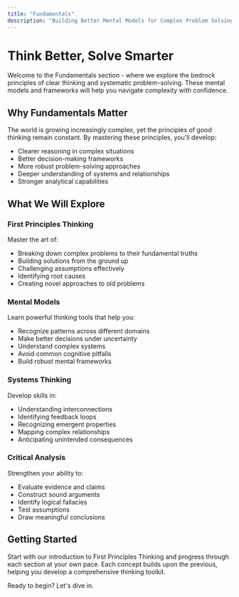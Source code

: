 ```yaml
---
title: "Fundamentals"
description: "Building Better Mental Models for Complex Problem Solving"
---
```


# Think Better, Solve Smarter

Welcome to the Fundamentals section - where we explore the bedrock principles of clear thinking and systematic problem-solving. These mental models and frameworks will help you navigate complexity with confidence.

## Why Fundamentals Matter

The world is growing increasingly complex, yet the principles of good thinking remain constant. By mastering these principles, you'll develop:

- Clearer reasoning in complex situations
- Better decision-making frameworks  
- More robust problem-solving approaches
- Deeper understanding of systems and relationships
- Stronger analytical capabilities

## What We Will Explore

### First Principles Thinking
Master the art of:
- Breaking down complex problems to their fundamental truths
- Building solutions from the ground up
- Challenging assumptions effectively
- Identifying root causes
- Creating novel approaches to old problems

### Mental Models
Learn powerful thinking tools that help you:
- Recognize patterns across different domains
- Make better decisions under uncertainty 
- Understand complex systems
- Avoid common cognitive pitfalls
- Build robust mental frameworks

### Systems Thinking
Develop skills in:
- Understanding interconnections
- Identifying feedback loops 
- Recognizing emergent properties
- Mapping complex relationships
- Anticipating unintended consequences

### Critical Analysis 
Strengthen your ability to:
- Evaluate evidence and claims
- Construct sound arguments
- Identify logical fallacies
- Test assumptions
- Draw meaningful conclusions

## Getting Started

Start with our introduction to First Principles Thinking and progress through each section at your own pace. Each concept builds upon the previous, helping you develop a comprehensive thinking toolkit.

Ready to begin? Let's dive in.
